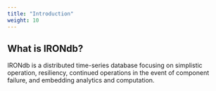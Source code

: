 ```yaml
---
title: "Introduction"
weight: 10
---
```


## What is IRONdb?

IRONdb is a distributed time-series database focusing on simplistic operation, resiliency, continued operations in the event of component failure, and embedding analytics and computation.
